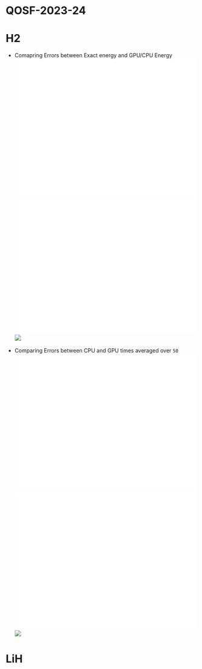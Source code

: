 # QOSF-2023-24

# H2

- Comapring Errors between Exact energy and GPU/CPU Energy
![](./images/t4_errors.png)
![](./images/v100_errors.png)
![](./images/A1004_errors.png)

- Comparing Errors between CPU and GPU times averaged over `50`
![](./images/t4_times.png)
![](./images/v100_times.png)
![](./images/A1004_times.png)

# LiH
